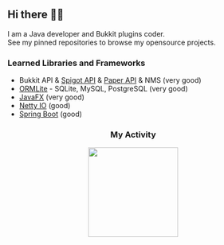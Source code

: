 ## Hi there 👋🏻

I am a Java developer and Bukkit plugins coder.<br>
See my pinned repositories to browse my opensource projects.

### Learned Libraries and Frameworks
- Bukkit API & [Spigot API](https://hub.spigotmc.org/javadocs/spigot/index.html) & [Paper API](https://papermc.io/javadocs/paper/1.17/index.html) & NMS (very good)
- [ORMLite](https://ormlite.com/) - SQLite, MySQL, PostgreSQL (very good)
- [JavaFX](https://openjfx.io/) (very good)
- [Netty IO](https://netty.io/) (good)
- [Spring Boot](https://spring.io/projects/spring-boot) (good)

<h3 align="center">My Activity</h3>
<div align="center">  
<img align="center" height="180em" src="https://github-readme-stats.vercel.app/api?username=soknight&show_icons=true&hide_border=true&theme=material-palenight&include_all_commits=true&count_private=true"/>
</div>
